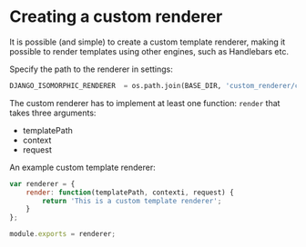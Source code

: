 # Creating a custom renderer

It is possible (and simple) to create a custom template renderer, making it possible to render templates using other engines, such as Handlebars etc.

Specify the path to the renderer in settings:

```python
DJANGO_ISOMORPHIC_RENDERER  = os.path.join(BASE_DIR, 'custom_renderer/custom.js')
```

The custom renderer has to implement at least one function: `render` that takes three arguments:

*  templatePath
*  context
*  request

An example custom template renderer:

```javascript
var renderer = {
    render: function(templatePath, contexti, request) {
        return 'This is a custom template renderer';
    }
};

module.exports = renderer;
```
